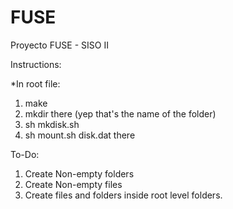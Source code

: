 # FUSE
Proyecto FUSE - SISO II

Instructions:

*In root file:

1. make
2. mkdir there (yep that's the name of the folder)
3. sh mkdisk.sh
4. sh mount.sh disk.dat there


To-Do:

1. Create Non-empty folders
2. Create Non-empty files
3. Create files and folders inside root level folders.
